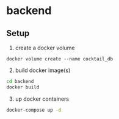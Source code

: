 # backend

## Setup

1. create a docker volume
``` docker
docker volume create --name cocktail_db
```

2. build docker image(s)
``` bash
cd backend
docker build
```

3. up docker containers
``` bash
docker-compose up -d
```